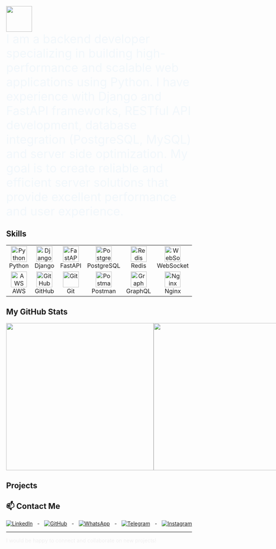 <a href="https://github.com/richman177">
  <img height="70" src="https://readme-typing-svg.herokuapp.com?lines=Hi+I+am+Elmirbek;and+I+am+Python+Backend+Developer&duration=2500&speed=20&colors=FFE15D,FF5733,33FF57,3357FF,FF33A6"/>
</a>

<div style="font-size: 2rem; color: #3498db; animation: fadeIn 2s ease-out;">
I am a backend developer specializing in building high-performance and scalable web applications using Python. I have experience with Django and FastAPI frameworks, RESTful API development, database integration (PostgreSQL, MySQL) and server side optimization. My goal is to create reliable and efficient server solutions that provide excellent performance and user experience.
</div>


## Skills
<p align="start">
<table align="center">
  <tr>
    <td align="center" width="80">
      <img src="https://skillicons.dev/icons?i=python" width="43" height="43" alt="Python" />
      <br>Python
    </td>
    <td align="center" width="80">
      <img src="https://skillicons.dev/icons?i=django" width="43" height="43" alt="Django" />
      <br>Django
    </td>
    <td align="center" width="80">
      <img src="https://skillicons.dev/icons?i=fastapi" width="43" height="43" alt="FastAPI" />
      <br>FastAPI
    </td>
    <td align="center" width="80">
      <img src="https://skillicons.dev/icons?i=postgresql" width="43" height="43" alt="PostgreSQL" />
      <br>PostgreSQL
    </td>
    <td align="center" width="80">
      <img src="https://skillicons.dev/icons?i=redis" width="43" height="43" alt="Redis" />
      <br>Redis
    </td>
    <td align="center" width="80">
      <img src="https://skillicons.dev/icons?i=websocket" width="43" height="43" alt="WebSocket" />
      <br>WebSocket
    </td>
    <td align="center" width="80">
      <img src="https://skillicons.dev/icons?i=docker" width="43" height="43" alt="Docker" />
      <br>Docker
    </td>
    <td align="center" width="80">
      <img src="https://skillicons.dev/icons?i=linux" width="43" height="43" alt="Linux" />
      <br>Linux
    </td>
  </tr>
  <tr>
    <td align="center" width="80">
      <img src="https://skillicons.dev/icons?i=aws" width="43" height="43" alt="AWS" />
      <br>AWS
    </td>
    <td align="center" width="80">
      <img src="https://skillicons.dev/icons?i=github" width="43" height="43" alt="GitHub" />
      <br>GitHub
    </td>
    <td align="center" width="80">
      <img src="https://skillicons.dev/icons?i=git" width="43" height="43" alt="Git" />
      <br>Git
    </td>
    <td align="center" width="80">
      <img src="https://skillicons.dev/icons?i=postman" width="43" height="43" alt="Postman" />
      <br>Postman
    </td>
    <td align="center" width="80">
      <img src="https://skillicons.dev/icons?i=graphql" width="43" height="43" alt="GraphQL" />
      <br>GraphQL
    </td>
    <td align="center" width="80">
      <img src="https://skillicons.dev/icons?i=nginx" width="43" height="43" alt="Nginx" />
      <br>Nginx
    </td>
    <td align="center" width="80">
      <img src="https://skillicons.dev/icons?i=sqlite" width="43" height="43" alt="SQLite" />
      <br>SQLite
    </td>
    <td align="center" width="80">
      <img src="https://skillicons.dev/icons?i=rest" width="43" height="43" alt="REST" />
      <br>REST
    </td>
  </tr>
</table>
</p>



## My GitHub Stats

<div style="display: flex">
  <img width=400 src='https://github-readme-stats.vercel.app/api?username=richman177&theme=vue-dark&show_icons=true&hide_border=true&count_private=true' />
  <img width=400 src='https://github-readme-streak-stats.herokuapp.com/?user=richman177&theme=vue-dark&hide_border=true' />
  <img width=400 src='https://github-readme-stats.vercel.app/api/top-langs/?username=richman177&theme=vue-dark&show_icons=true&hide_border=true&layout=compact&hide=TypeScript,SCSS,Dockerfile,HTML,Make' />
</div>


## Projects

[//]: # ()
[//]: # (### 1. [Task Manager]&#40;https://github.com/richman177/task-manager&#41;)

[//]: # (<div style="animation: fadeIn 2s ease-out;">)

[//]: # (  Веб-приложение для управления задачами, созданное с использованием **Django**, **PostgreSQL** и **Docker**.)

[//]: # (</div>)

[//]: # ()
[//]: # ()
[//]: # (### 2. [E-commerce API]&#40;https://github.com/richman177/ecommerce-api&#41;)

[//]: # (<div style="animation: fadeIn 2s ease-out 0.5s;">)

[//]: # (  RESTful API для онлайн-магазина, разработанное на **FastAPI**, **Redis** и **JWT** для аутентификации.)

[//]: # (</div>)

[//]: # ()
[//]: # (### 3. [Image Processing Service]&#40;https://github.com/richman177/image-processing&#41;)

[//]: # (<div style="animation: fadeIn 2s ease-out 1s;">)

[//]: # (  Микросервис для обработки изображений с использованием **Celery**, **RabbitMQ** и **Docker**.)

[//]: # (</div>)

## 📫 Contact Me

<div style="display: flex; justify-content: space-between; gap: 10px;">
  <a href="https://www.linkedin.com/in/%D1%8D%D0%BB%D0%BC%D0%B8%D1%80%D0%B1%D0%B5%D0%BA-%D1%82%D0%BE%D0%BA%D1%82%D0%BE%D1%80%D0%B0%D0%BB%D0%B8%D0%B5%D0%B2-b3891a353/" target="_blank">
    <img src="https://img.shields.io/badge/LinkedIn-профиль-blue?style=for-the-badge&logo=linkedin" alt="LinkedIn">
  </a> - 
  <a href="https://github.com/richman177/" target="_blank">
    <img src="https://img.shields.io/badge/GitHub-richman177-black?style=for-the-badge&logo=github" alt="GitHub">
  </a> - 
  <a href="https://wa.me/995222459912" target="_blank">
    <img src="https://img.shields.io/badge/WhatsApp-+995222459912-green?style=for-the-badge&logo=whatsapp" alt="WhatsApp">
  </a> - 
  <a href="https://t.me/elmirbek1" target="_blank">
    <img src="https://img.shields.io/badge/Telegram-Contact-blue?style=for-the-badge&logo=telegram" alt="Telegram">
  </a> - 
  <a href="https://www.instagram.com/elmirbek1.77/" target="_blank">
    <img src="https://img.shields.io/badge/Instagram-Profile-pink?style=for-the-badge&logo=instagram" alt="Instagram">
  </a>
</div>


---

<div style="animation: fadeIn 2s ease-out;">
  I would be happy to connect and collaborate on new projects!
</div>

<style>
  @keyframes fadeIn {
    0% {
      opacity: 0;
    }
    100% {
      opacity: 1;
    }
  }
</style>